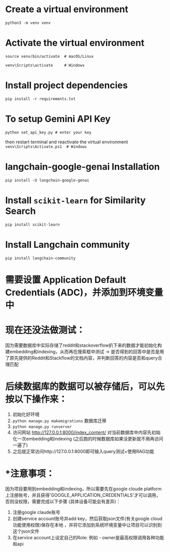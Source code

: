 # Create a virtual environment
```python3 -m venv venv```

# Activate the virtual environment
```source venv/bin/activate  # macOS/Linux```

```venv\Scripts\activate     # Windows```

# Install project dependencies
```pip install -r requirements.txt```

# To setup Gemini API Key
```python set_api_key.py # enter your key``` 

then restart terminal and reactivate the virtual environment
```venv\Scripts\Activate.ps1  # Windows```

# langchain-google-genai Installation
```pip install -U langchain-google-genai```

# Install `scikit-learn` for Similarity Search
```pip install scikit-learn```

# Install Langchain community
```pip install langchain-community```

# 需要设置 Application Default Credentials (ADC)，并添加到环境变量中

# 现在还没法做测试：
因为需要数据库中实际存储了reddit和stackoverflow扒下来的数据才能初始化构建embedding和indexing，从而再在搜索框中测试 -> 是否得到的回答中是否是用了原先提供的Reddit和Stackflow的文档内容，并判断回答的内容是否和query合理匹配

# 后续数据库的数据可以被存储后，可以先按以下操作来：
1. 初始化好环境
2. `python manage.py makemigrations` 数据库迁移
3. `python manage.py runserver`
4. 访问网站 http://127.0.0.1:8000/index_content/ 对当前数据库中内容先初始化一次embedding和indexing (之后跑的时候数据库如果没更新就不用再访问一遍了)
5. 之后就正常访问http://127.0.0.1:8000即可输入query测试+使用RAG功能

# *注意事项：
因为项目要用到embedding和indexing，所以需要先在google cloude platform上注册账号，并且获得'GOOGLE_APPLICATION_CREDENTIALS'才可以调用，否则没权限，需要完成以下步骤 (具体设备可能会有差异)：
1. 注册google claude账号
2. 创建service account账号并add key，然后获取json文件(有关google cloud功能使用权限)保存在本地 ，并将它添加到系统环境变量中让项目可以识别到这个json文件
3. 在service account上设定自己的Role: 例如 - owner是最高权限调用各种功能和api
